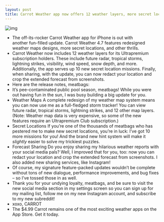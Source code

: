 ```yaml
---
layout: post
title: Carrot Weather app now offers 12 weather layers, more secret locations
---
```

![img](http://media.idownloadblog.com/wp-content/uploads/2018/07/carrot-weather-update.jpeg)
* The off-its-rocker Carrot Weather app for iPhone is out with another fun-filled update. Carrot Weather 4.7 features redesigned weather maps designs, more secret locations, and other thrills.
* Carrot Weather now includes 12 weather layers for its Ultrapremium subscription holders. These include future radar, tropical storms, lightning strikes, visibility, wind speed, snow depth, and more. Additionally, the app serves up 10 new secret location missions. Finally, when sharing, with the update, you can now redact your location and crop the extended forecast from screenshots.
* Here are the release notes, meatbags:
* It’s pee-contaminated public pool season, meatbags! While you were out having fun in the sun, I was busy building a big update for you.
* Weather Maps A complete redesign of my weather map system means you can now use me as a full-fledged storm tracker! You can view future radar, tropical storms, lightning strikes, and 12 other map layers. (Note: Weather map data is very expensive, so some of the new features require an Ultrapremium Club subscription.)
* Secret Locations If you’re one of the thousands of meatbags who has pestered me to make new secret locations, you’re in luck: I’ve got 10 more missions for you! And the brand new hint system will make it *slightly* easier to solve my trickiest puzzles.
* Forecast Sharing Do you enjoy sharing my hilarious weather reports with your social media pals? Well, I improved that for you, too: now you can redact your location and crop the extended forecast from screenshots. I also added new sharing services, like Instagram!
* Of course, my signature feature-packed updates wouldn’t be complete without tons of new dialogue, performance improvements, and bug fixes – so I’ve tossed those in as well.
* Thank you for your undying loyalty, meatbags, and be sure to visit the new social media section in my settings screen so you can sign up for my mailing list, follow me on my new Instagram account, and subscribe to my new subreddit!
* xoxo, CARROT
* The $4.99 Carrot remains one of the most exciting weather apps on the App Store. Get it today.


